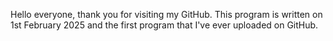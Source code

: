 Hello everyone, thank you for visiting my GitHub. This program is written on 1st February 2025 and the first program that I've ever uploaded on GitHub.

